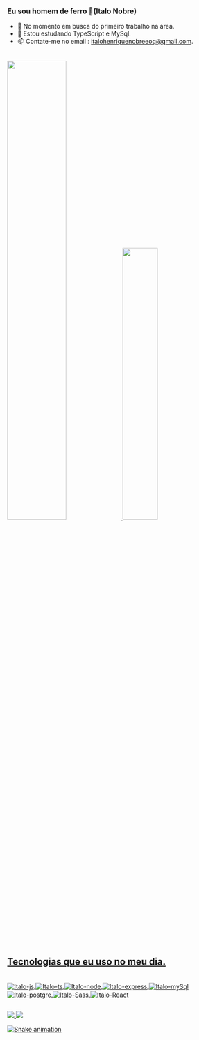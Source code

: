 ### Eu sou homem de ferro 🤖(Italo Nobre)

- 🔭 No momento em busca do primeiro trabalho na área.
- 🌱 Estou estudando TypeScript e MySql.
- 📫 Contate-me no email : italohenriquenobreeoq@gmail.com.

##

 <div>
  <a href="https://github.com/italohsn">
    <img  width="52%" src="https://github-readme-stats.vercel.app/api?username=italohsn&count_private=true&show_icons=true&theme=codeSTACKr&include_all_commits=true)]"/>
    <img  width="40%" src="https://github-readme-stats.vercel.app/api/top-langs/?username=italohsn&layout=compact&langs_count=16&theme=codeSTACKr"/>
 </div>
 
 ## Tecnologias que eu uso no meu dia.
 
 <div style="display: inline_block"><br>
   <img align="center" alt="Italo-js" src="https://img.shields.io/badge/JavaScript-323330?style=for-the-badge&logo=javascript&logoColor=F7DF1E" />
   <img align="center" alt="Italo-ts" src="https://img.shields.io/badge/TypeScript-007ACC?style=for-the-badge&logo=typescript&logoColor=white" />
   <img align="center" alt="Italo-node" src="https://img.shields.io/badge/Node.js-43853D?style=for-the-badge&logo=node.js&logoColor=black" />
   <img align="center" alt="Italo-express" src="https://img.shields.io/badge/Express.js-404D59?style=for-the-badge" />
   <img align="center" alt="Italo-mySql" src="https://img.shields.io/badge/MySQL-00000F?style=for-the-badge&logo=mysql&logoColor=white" />
   <img align="center" alt="Italo-postgre" src="https://img.shields.io/badge/PostgreSQL-316192?style=for-the-badge&logo=postgresql&logoColor=white" />
   <img align="center" alt="Italo-Sass" src="https://img.shields.io/badge/Sass-CC6699?style=for-the-badge&logo=sass&logoColor=white" />
   <img align="center" alt="Italo-React" src="https://img.shields.io/badge/React-20232A?style=for-the-badge&logo=react&logoColor=61DAFB" />   
 </div>
 
 ##
 
<div>
 <a href="https://www.instagram.com/italohsn/">
  <img src="https://img.shields.io/badge/Instagram-E4405F?style=for-the-badge&logo=instagram&logoColor=white" />
 <a href="https://www.linkedin.com/in/italo-nobre-697a7023a/">
   <img src="https://img.shields.io/badge/LinkedIn-0077B5?style=for-the-badge&logo=linkedin&logoColor=white" />
</div>
 
![Snake animation](https://github.com/italohsn/italohsn/blob/output/github-contribution-grid-snake.svg)
